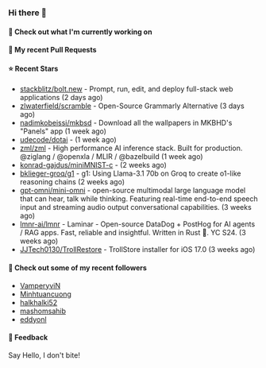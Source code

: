 ### Hi there 👋

#### 👷 Check out what I'm currently working on

#### 🔨 My recent Pull Requests


#### ⭐ Recent Stars

- [stackblitz/bolt.new](https://github.com/stackblitz/bolt.new) - Prompt, run, edit, and deploy full-stack web applications (2 days ago)
- [zlwaterfield/scramble](https://github.com/zlwaterfield/scramble) - Open-Source Grammarly Alternative (3 days ago)
- [nadimkobeissi/mkbsd](https://github.com/nadimkobeissi/mkbsd) - Download all the wallpapers in MKBHD&#39;s &#34;Panels&#34; app (1 week ago)
- [udecode/dotai](https://github.com/udecode/dotai) -  (1 week ago)
- [zml/zml](https://github.com/zml/zml) - High performance AI inference stack. Built for production. @ziglang / @openxla / MLIR / @bazelbuild (1 week ago)
- [konrad-gajdus/miniMNIST-c](https://github.com/konrad-gajdus/miniMNIST-c) -  (2 weeks ago)
- [bklieger-groq/g1](https://github.com/bklieger-groq/g1) - g1: Using Llama-3.1 70b on Groq to create o1-like reasoning chains (2 weeks ago)
- [gpt-omni/mini-omni](https://github.com/gpt-omni/mini-omni) - open-source multimodal large language model that can hear, talk while thinking. Featuring real-time end-to-end speech input and streaming audio output conversational capabilities.  (3 weeks ago)
- [lmnr-ai/lmnr](https://github.com/lmnr-ai/lmnr) - Laminar - Open-source DataDog &#43; PostHog for AI agents / RAG apps. Fast, reliable and insightful. Written in Rust 🦀. YC S24. (3 weeks ago)
- [JJTech0130/TrollRestore](https://github.com/JJTech0130/TrollRestore) - TrollStore installer for iOS 17.0 (3 weeks ago)

#### 👯 Check out some of my recent followers

- [VamperyviN](https://github.com/VamperyviN)
- [Minhtuancuong](https://github.com/Minhtuancuong)
- [halkhalki52](https://github.com/halkhalki52)
- [mashomsahib](https://github.com/mashomsahib)
- [eddyonl](https://github.com/eddyonl)

#### 💬 Feedback

Say Hello, I don't bite!